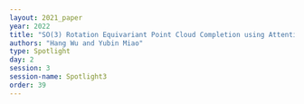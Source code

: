 ```yaml
---
layout: 2021_paper
year: 2022
title: "SO(3) Rotation Equivariant Point Cloud Completion using Attention-based Vector Neurons"
authors: "Hang Wu and Yubin Miao"
type: Spotlight
day: 2
session: 3
session-name: Spotlight3
order: 39
---
```

